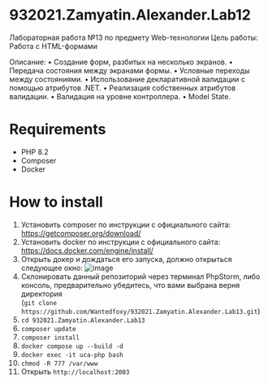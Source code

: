 # 932021.Zamyatin.Alexander.Lab12

Лабораторная работа №13 по предмету Web-технологии Цель работы: Работа с HTML-формами

Описание:
•	Создание форм, разбитых на несколько экранов.
•	Передача состояния между экранами формы.
•	Условные переходы между состояниями.
•	Использование декларативной валидации с помощью атрибутов .NET.
•	Реализация собственных атрибутов валидации.
•	Валидация на уровне контроллера.
•	Model State.



# Requirements
- PHP 8.2
- Composer
- Docker

# How to install
1) Установить composer по инструкции с официального сайта: https://getcomposer.org/download/
2) Установить docker по инструкции с официального сайта: https://docs.docker.com/engine/install/
3) Открыть докер и дождаться его запуска, должно открыться следующее окно:
   ![image](https://github.com/Wantedfoxy/932021.Zamyatin.Alexander.Lab11/assets/50704060/191f2e21-e11f-4ebb-b642-289863e8a0d4)
4) Склонировать данный репозиторий через терминал PhpStorm, либо консоль, предварительно убедитесь, что вами выбрана верня директория <br>
   (`git clone https://github.com/Wantedfoxy/932021.Zamyatin.Alexander.Lab13.git`)
5) `cd 932021.Zamyatin.Alexander.Lab13`
6) `composer update`
7) `composer install`
8) `docker compose up --build -d`
9) `docker exec -it uca-php bash`
10) `chmod -R 777 /var/www`
11) Открыть `http://localhost:2003`
